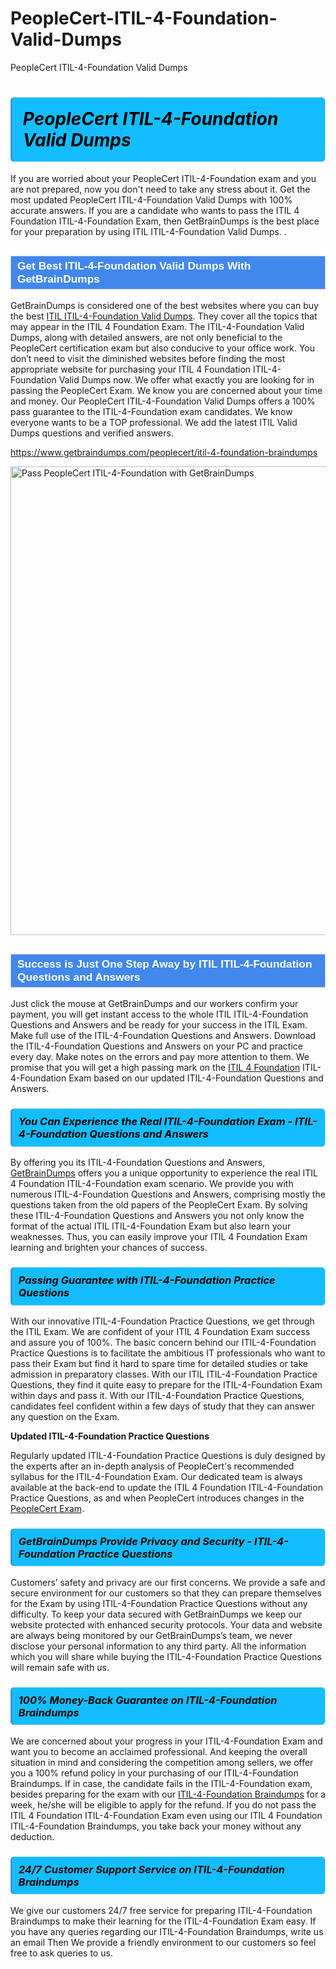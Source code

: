 # PeopleCert-ITIL-4-Foundation-Valid-Dumps
PeopleCert ITIL-4-Foundation Valid Dumps
<h1><strong><span style="display: block; color: #000000; background: #14BDFF; border: 0.5px solid #AED6F1; border-left: 3px solid #3498DB; padding: .6em; border-radius: 6px;">                     <em>PeopleCert ITIL-4-Foundation <span class="exam_variation">Valid Dumps</span> </em>                </span></strong>            </h1>                        <p>If you are worried about your PeopleCert ITIL-4-Foundation exam and you are not prepared, now you don't need to take any stress about it.             Get the most updated PeopleCert ITIL-4-Foundation <span class="exam_variation">Valid Dumps</span> with 100% accurate answers. If you are a candidate who wants to pass the             ITIL 4 Foundation ITIL-4-Foundation Exam, then GetBrainDumps is the best place for your preparation by using ITIL ITIL-4-Foundation <span class="exam_variation">Valid Dumps</span>. .</p>                        <h2 style="background: #4287ec; border: 1px solid #cccccc; padding: 5px 10px;">                <span style="color: #ffffff;">                    <span style="font-size: 11pt;">                        <span style="line-height: normal;">                            <span style="font-family: Calibri,sans-serif;">                                <strong>                                    <span style="font-size: 13.0pt;">Get Best ITIL-4-Foundation <span class="exam_variation">Valid Dumps</span> With GetBrainDumps</span>                                </strong>                            </span>                        </span>                    </span>                </span>            </h2>                        <p>GetBrainDumps is considered one of the best websites where you can buy the best <a href="https://www.getbraindumps.com/peoplecert/itil-braindumps.html">ITIL ITIL-4-Foundation <span class="exam_variation">Valid Dumps</span></a>.             They cover all the topics that may appear in the ITIL 4 Foundation Exam. The ITIL-4-Foundation <span class="exam_variation">Valid Dumps</span>,             along with detailed answers, are not only beneficial to the PeopleCert certification exam but also conducive to your office work.             You don’t need to visit the diminished websites before finding the most appropriate website for purchasing your             ITIL 4 Foundation ITIL-4-Foundation <span class="exam_variation">Valid Dumps</span> now. We offer what exactly you are looking for in passing the PeopleCert Exam.             We know you are concerned about your time and money. Our PeopleCert ITIL-4-Foundation <span class="exam_variation">Valid Dumps</span> offers a 100% pass guarantee to the             ITIL-4-Foundation exam candidates. We know everyone wants to be a TOP professional. We add the latest ITIL <span class="exam_variation">Valid Dumps</span> questions and verified answers.</p>                        <p><a href="https://www.getbraindumps.com/peoplecert/itil-4-foundation-braindumps">https://www.getbraindumps.com/peoplecert/itil-4-foundation-braindumps</a></p>                        <p><a href="https://www.getbraindumps.com/"><img src="https://www.getbraindumps.com/images/get-updated-exam-questions-with-discount-getbraindumps.jpg" class="postImage" alt="Pass PeopleCert ITIL-4-Foundation with GetBrainDumps" width="750"></a></p>                            <h2 style="background: #4287ec; border: 1px solid #cccccc; padding: 5px 10px;">                <span style="color: #ffffff;">                    <span style="font-size: 11pt;">                        <span style="line-height: normal;">                            <span style="font-family: Calibri,sans-serif;">                                <strong>                                    <span style="font-size: 13.0pt;">Success is Just One Step Away by ITIL ITIL-4-Foundation <span class="exam_variation2">Questions and Answers</span></span>                                </strong>                            </span>                        </span>                    </span>                </span>            </h2>                        <p>Just click the mouse at GetBrainDumps and our workers confirm your payment, you will get instant access to the whole ITIL ITIL-4-Foundation <span class="exam_variation2">Questions and Answers</span>             and be ready for your success in the ITIL Exam. Make full use of the ITIL-4-Foundation <span class="exam_variation2">Questions and Answers</span>. Download the ITIL-4-Foundation <span class="exam_variation2">Questions and Answers</span> on your             PC and practice every day. Make notes on the errors and pay more attention to them. We promise that you will get a high passing mark on the             <a href="https://www.getbraindumps.com/peoplecert/itil-4-foundation-braindumps">ITIL 4 Foundation</a> ITIL-4-Foundation Exam based on our updated ITIL-4-Foundation <span class="exam_variation2">Questions and Answers</span>.</p>                        <h3>                <strong>                    <span style="display: block; color: #000000; background: #14BDFF; border: 0.5px solid #AED6F1; border-left: 3px solid #3498DB; padding: .6em; border-radius: 6px;">                        <em>You Can Experience the Real ITIL-4-Foundation Exam - ITIL-4-Foundation <span class="exam_variation2">Questions and Answers</span></em>                    </span>                </strong>            </h3>                        <p>By offering you its ITIL-4-Foundation <span class="exam_variation2">Questions and Answers</span>, <a href="https://www.getbraindumps.com/">GetBrainDumps</a> offers you a unique opportunity to experience the real             ITIL 4 Foundation ITIL-4-Foundation exam scenario. We provide you with numerous ITIL-4-Foundation <span class="exam_variation2">Questions and Answers</span>, comprising mostly             the questions taken from the old papers of the PeopleCert Exam. By solving these ITIL-4-Foundation <span class="exam_variation2">Questions and Answers</span> you not only know the format of the actual             ITIL ITIL-4-Foundation Exam but also learn your weaknesses. Thus, you can easily improve your             ITIL 4 Foundation Exam learning and brighten your chances of success.</p>                        <h3>                <strong>                    <span style="display: block; color: #000000; background: #14BDFF; border: 0.5px solid #AED6F1; border-left: 3px solid #3498DB; padding: .6em; border-radius: 6px;">                        <em>Passing Guarantee with ITIL-4-Foundation <span class="exam_variation3">Practice Questions</span></em>                    </span>                </strong>            </h3>                        <p>With our innovative ITIL-4-Foundation <span class="exam_variation3">Practice Questions</span>, we get through the ITIL Exam. We are confident of your ITIL 4 Foundation Exam             success and assure you of 100%. The basic concern behind our ITIL-4-Foundation <span class="exam_variation3">Practice Questions</span> is to facilitate the ambitious IT professionals who want to pass their             Exam but find it hard to spare time for detailed studies or take admission in preparatory classes. With our ITIL ITIL-4-Foundation <span class="exam_variation3">Practice Questions</span>, they             find it quite easy to prepare for the ITIL-4-Foundation Exam within days and pass it. With our ITIL-4-Foundation <span class="exam_variation3">Practice Questions</span>, candidates feel confident within a few days of             study that they can answer any question on the Exam.</p>                        <p><strong>Updated ITIL-4-Foundation <span class="exam_variation3">Practice Questions</span></strong></p>                        <p>Regularly updated ITIL-4-Foundation <span class="exam_variation3">Practice Questions</span> is duly designed by the experts after an in-depth analysis of PeopleCert's recommended syllabus for the ITIL-4-Foundation Exam.             Our dedicated team is always available at the back-end to update the ITIL 4 Foundation ITIL-4-Foundation <span class="exam_variation3">Practice Questions</span>,             as and when PeopleCert introduces changes in the <a href="https://www.getbraindumps.com/peoplecert-braindumps.html">PeopleCert Exam</a>.</p>                        <h3>                <strong>                    <span style="display: block; color: #000000; background: #14BDFF; border: 0.5px solid #AED6F1; border-left: 3px solid #3498DB; padding: .6em; border-radius: 6px;">                        <em>GetBrainDumps Provide Privacy and Security - ITIL-4-Foundation <span class="exam_variation3">Practice Questions</span></em>                    </span>                </strong>            </h3>                        <p>Customers’ safety and privacy are our first concerns. We provide a safe and secure environment for our customers so that they can prepare themselves for the Exam by using             ITIL-4-Foundation <span class="exam_variation3">Practice Questions</span> without any difficulty. To keep your data secured with GetBrainDumps we keep our website protected with enhanced security protocols. Your data and website             are always being monitored by our GetBrainDumps’s team, we never disclose your personal information to any third party. All the information which you will share while buying             the ITIL-4-Foundation <span class="exam_variation3">Practice Questions</span> will remain safe with us.</p>                        <h3>                <strong>                    <span style="display: block; color: #000000; background: #14BDFF; border: 0.5px solid #AED6F1; border-left: 3px solid #3498DB; padding: .6em; border-radius: 6px;">                        <em>100% Money-Back Guarantee on ITIL-4-Foundation <span class="exam_variation4">Braindumps</span></em>                    </span>                </strong>            </h3>                        <p>We are concerned about your progress in your ITIL-4-Foundation Exam and want you to become an acclaimed professional. And keeping the overall situation in mind and             considering the competition among sellers, we offer you a 100% refund policy in your purchasing of our ITIL-4-Foundation <span class="exam_variation4">Braindumps</span>. If in case, the candidate fails in the             ITIL-4-Foundation exam, besides preparing for the exam with our <a href="https://www.getbraindumps.com/peoplecert/itil-4-foundation-braindumps">ITIL-4-Foundation <span class="exam_variation4">Braindumps</span></a> for a week, he/she will be eligible to apply for the refund. If you do not pass the             ITIL 4 Foundation ITIL-4-Foundation Exam even using our ITIL 4 Foundation ITIL-4-Foundation <span class="exam_variation4">Braindumps</span>, you             take back your money without any deduction.</p>                        <h3>                <strong>                    <span style="display: block; color: #000000; background: #14BDFF; border: 0.5px solid #AED6F1; border-left: 3px solid #3498DB; padding: .6em; border-radius: 6px;">                        <em>24/7 Customer Support Service on ITIL-4-Foundation <span class="exam_variation4">Braindumps</span></em>                    </span>                </strong>            </h3>                        <p>We give our customers 24/7 free service for preparing ITIL-4-Foundation <span class="exam_variation4">Braindumps</span> to make their learning for the ITIL-4-Foundation Exam easy. If you have any queries regarding our             ITIL-4-Foundation <span class="exam_variation4">Braindumps</span>, write us an email Then We provide a friendly environment to our customers so feel free to ask queries to us.</p>                    
